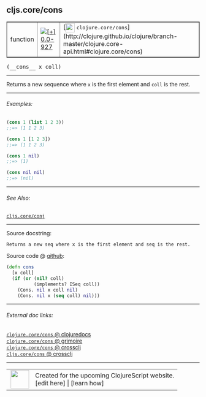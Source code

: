 ## cljs.core/cons



 <table border="1">
<tr>
<td>function</td>
<td><a href="https://github.com/cljsinfo/cljs-api-docs/tree/0.0-927"><img valign="middle" alt="[+] 0.0-927" title="Added in 0.0-927" src="https://img.shields.io/badge/+-0.0--927-lightgrey.svg"></a> </td>
<td>
[<img height="24px" valign="middle" src="http://i.imgur.com/1GjPKvB.png"> <samp>clojure.core/cons</samp>](http://clojure.github.io/clojure/branch-master/clojure.core-api.html#clojure.core/cons)
</td>
</tr>
</table>


 <samp>
(__cons__ x coll)<br>
</samp>

---

Returns a new sequence where `x` is the first element and `coll` is the rest.



---

###### Examples:

```clj
(cons 1 (list 1 2 3))
;;=> (1 1 2 3)

(cons 1 [1 2 3])
;;=> (1 1 2 3)

(cons 1 nil)
;;=> (1)

(cons nil nil)
;;=> (nil)
```



---

###### See Also:

[`cljs.core/conj`](../cljs.core/conj.md)<br>

---


Source docstring:

```
Returns a new seq where x is the first element and seq is the rest.
```


Source code @ [github](https://github.com/clojure/clojurescript/blob/r2268/src/cljs/cljs/core.cljs#L2242-L2248):

```clj
(defn cons
  [x coll]
  (if (or (nil? coll)
          (implements? ISeq coll))
    (Cons. nil x coll nil)
    (Cons. nil x (seq coll) nil)))
```

<!--
Repo - tag - source tree - lines:

 <pre>
clojurescript @ r2268
└── src
    └── cljs
        └── cljs
            └── <ins>[core.cljs:2242-2248](https://github.com/clojure/clojurescript/blob/r2268/src/cljs/cljs/core.cljs#L2242-L2248)</ins>
</pre>

-->

---



###### External doc links:

[`clojure.core/cons` @ clojuredocs](http://clojuredocs.org/clojure.core/cons)<br>
[`clojure.core/cons` @ grimoire](http://conj.io/store/v1/org.clojure/clojure/1.7.0-beta3/clj/clojure.core/cons/)<br>
[`clojure.core/cons` @ crossclj](http://crossclj.info/fun/clojure.core/cons.html)<br>
[`cljs.core/cons` @ crossclj](http://crossclj.info/fun/cljs.core.cljs/cons.html)<br>

---

 <table>
<tr><td>
<img valign="middle" align="right" width="48px" src="http://i.imgur.com/Hi20huC.png">
</td><td>
Created for the upcoming ClojureScript website.<br>
[edit here] | [learn how]
</td></tr></table>

[edit here]:https://github.com/cljsinfo/cljs-api-docs/blob/master/cljsdoc/cljs.core/cons.cljsdoc
[learn how]:https://github.com/cljsinfo/cljs-api-docs/wiki/cljsdoc-files

<!--

This information was too distracting to show to readers, but I'll leave it
commented here since it is helpful to:

- pretty-print the data used to generate this document
- and show how to retrieve that data



The API data for this symbol:

```clj
{:description "Returns a new sequence where `x` is the first element and `coll` is the rest.",
 :ns "cljs.core",
 :name "cons",
 :signature ["[x coll]"],
 :history [["+" "0.0-927"]],
 :type "function",
 :related ["cljs.core/conj"],
 :full-name-encode "cljs.core/cons",
 :source {:code "(defn cons\n  [x coll]\n  (if (or (nil? coll)\n          (implements? ISeq coll))\n    (Cons. nil x coll nil)\n    (Cons. nil x (seq coll) nil)))",
          :title "Source code",
          :repo "clojurescript",
          :tag "r2268",
          :filename "src/cljs/cljs/core.cljs",
          :lines [2242 2248]},
 :examples [{:id "68c769",
             :content "```clj\n(cons 1 (list 1 2 3))\n;;=> (1 1 2 3)\n\n(cons 1 [1 2 3])\n;;=> (1 1 2 3)\n\n(cons 1 nil)\n;;=> (1)\n\n(cons nil nil)\n;;=> (nil)\n```"}],
 :full-name "cljs.core/cons",
 :clj-symbol "clojure.core/cons",
 :docstring "Returns a new seq where x is the first element and seq is the rest."}

```

Retrieve the API data for this symbol:

```clj
;; from Clojure REPL
(require '[clojure.edn :as edn])
(-> (slurp "https://raw.githubusercontent.com/cljsinfo/cljs-api-docs/catalog/cljs-api.edn")
    (edn/read-string)
    (get-in [:symbols "cljs.core/cons"]))
```

-->
